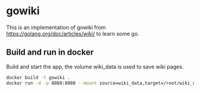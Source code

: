 # gowiki
This is an implementation of gowiki from https://golang.org/doc/articles/wiki/ to learn some go.

## Build and run in docker 
Build and start the app, the volume wiki_data is used to save wiki pages.

```sh
docker build -t gowiki .
docker run -d -p 8080:8080 --mount source=wiki_data,target=/root/wiki_data gowiki
```
